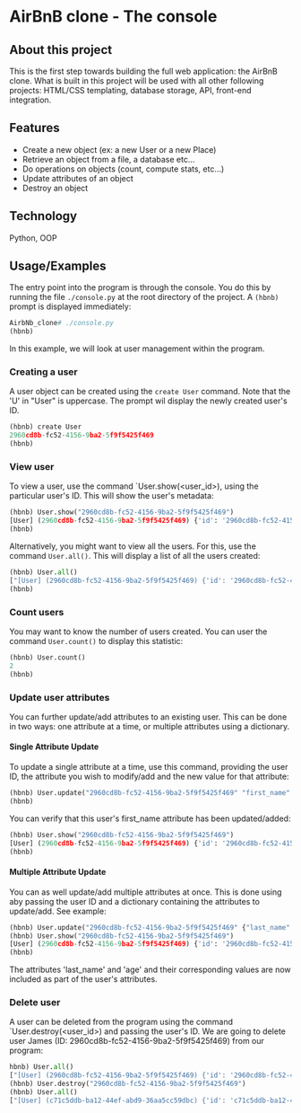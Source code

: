 # AirBnB clone - The console

## About this project
This is the first step towards building the full web application: the AirBnB clone. What is built in this project will be used with all other following projects: HTML/CSS templating, database storage, API, front-end integration.

## Features

* Create a new object (ex: a new User or a new Place)
* Retrieve an object from a file, a database etc…
* Do operations on objects (count, compute stats, etc…)
* Update attributes of an object
* Destroy an object

## Technology

Python, OOP


## Usage/Examples

The entry point into the program is through the console. You do this by running the file `./console.py` at the root directory of the project. A `(hbnb)` prompt is displayed immediately:

```python
AirbNb_clone# ./console.py
(hbnb)
```

In this example, we will look at user management within the program.

### Creating a user
A user object can be created using the `create User` command. Note that the 'U' in "User" is uppercase. The prompt wil display the newly created user's ID.
```python
(hbnb) create User
2960cd8b-fc52-4156-9ba2-5f9f5425f469
(hbnb)
```
### View user
To view a user, use the command `User.show(<user_id>), using the particular user's ID. This will show the user's metadata:
```python
(hbnb) User.show("2960cd8b-fc52-4156-9ba2-5f9f5425f469")
[User] (2960cd8b-fc52-4156-9ba2-5f9f5425f469) {'id': '2960cd8b-fc52-4156-9ba2-5f9f5425f469', 'created_at': datetime.datetime(2023, 7, 16, 12, 55, 1, 478662), 'updated_at': datetime.datetime(2023, 7, 16, 12, 55, 1, 478668)}
(hbnb)
```
Alternatively, you might want to view all the users. For this, use the command `User.all()`. This will display a list of all the users created:
```python
(hbnb) User.all()
["[User] (2960cd8b-fc52-4156-9ba2-5f9f5425f469) {'id': '2960cd8b-fc52-4156-9ba2-5f9f5425f469', 'created_at': datetime.datetime(2023, 7, 16, 12, 55, 1, 478662), 'updated_at': datetime.datetime(2023, 7, 16, 12, 55, 1, 478668)}", "[User] (c71c5ddb-ba12-44ef-abd9-36aa5cc59dbc) {'id': 'c71c5ddb-ba12-44ef-abd9-36aa5cc59dbc', 'created_at': datetime.datetime(2023, 7, 16, 13, 4, 32, 804515), 'updated_at': datetime.datetime(2023, 7, 16, 13, 4, 32, 804521)}"]
(hbnb)
```
### Count users
You may want to know the number of users created. You can user the command `User.count()` to display this statistic:
```python
(hbnb) User.count()
2
(hbnb)
```
### Update user attributes
You can further update/add attributes to an existing user. This can be done in two ways: one attribute at a time, or multiple attributes using a dictionary.

#### Single Attribute Update
To update a single attribute at a time, use this command, providing the user ID, the attribute you wish to modify/add and the new value for that attribute:
```python
(hbnb) User.update("2960cd8b-fc52-4156-9ba2-5f9f5425f469" "first_name" "James")
(hbnb)
```
You can verify that this user's first_name attribute has been updated/added:
```python
(hbnb) User.show("2960cd8b-fc52-4156-9ba2-5f9f5425f469")
[User] (2960cd8b-fc52-4156-9ba2-5f9f5425f469) {'id': '2960cd8b-fc52-4156-9ba2-5f9f5425f469', 'created_at': datetime.datetime(2023, 7, 16, 12, 55, 1, 478662), 'updated_at': datetime.datetime(2023, 7, 16, 13, 13, 51, 572849), 'first_name': 'James'}
(hbnb)
```
#### Multiple Attribute Update
You can as well update/add multiple attributes at once. This is done using aby passing the user ID and a dictionary containing the attributes to update/add. See example:
```python
(hbnb) User.update("2960cd8b-fc52-4156-9ba2-5f9f5425f469" {"last_name": "Okwaro", 'age': 39})
(hbnb) User.show("2960cd8b-fc52-4156-9ba2-5f9f5425f469")
[User] (2960cd8b-fc52-4156-9ba2-5f9f5425f469) {'id': '2960cd8b-fc52-4156-9ba2-5f9f5425f469', 'created_at': datetime.datetime(2023, 7, 16, 12, 55, 1, 478662), 'updated_at': datetime.datetime(2023, 7, 16, 13, 21, 17, 774417), 'first_name': 'James', 'last_name': 'Okwaro', 'age': '39'}
(hbnb)
```
The attributes 'last_name' and 'age' and their corresponding values are now included as part of the user's attributes.

### Delete user
A user can be deleted from the program using the command `User.destroy(<user_id>) and passing the user's ID. We are going to delete user James (ID: 2960cd8b-fc52-4156-9ba2-5f9f5425f469) from our program:
```python
hbnb) User.all()
["[User] (2960cd8b-fc52-4156-9ba2-5f9f5425f469) {'id': '2960cd8b-fc52-4156-9ba2-5f9f5425f469', 'created_at': datetime.datetime(2023, 7, 16, 12, 55, 1, 478662), 'updated_at': datetime.datetime(2023, 7, 16, 13, 21, 17, 774417), 'first_name': 'James', 'last_name': 'Okwaro', 'age': '39'}", "[User] (c71c5ddb-ba12-44ef-abd9-36aa5cc59dbc) {'id': 'c71c5ddb-ba12-44ef-abd9-36aa5cc59dbc', 'created_at': datetime.datetime(2023, 7, 16, 13, 4, 32, 804515), 'updated_at': datetime.datetime(2023, 7, 16, 13, 4, 32, 804521)}"]
(hbnb) User.destroy("2960cd8b-fc52-4156-9ba2-5f9f5425f469")
(hbnb) User.all()
["[User] (c71c5ddb-ba12-44ef-abd9-36aa5cc59dbc) {'id': 'c71c5ddb-ba12-44ef-abd9-36aa5cc59dbc', 'created_at': datetime.datetime(2023, 7, 16, 13, 4, 32, 804515), 'updated_at': datetime.datetime(2023, 7, 16, 13, 4, 32, 804521)}"]
```

